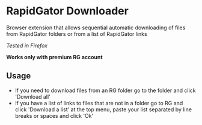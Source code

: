 # RapidGator Downloader

Browser extension that allows sequential automatic downloading of files from RapidGator folders or from a list of RapidGator links

*Tested in Firefox*

**Works only with premium RG account**

## Usage

- If you need to download files from an RG folder go to the folder and click 'Download all'
- If you have a list of links to files that are not in a folder go to RG and click 'Download a list' at the top menu, paste your list separated by line breaks or spaces and click 'Ok'